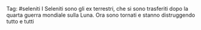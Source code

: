 Tag: #seleniti 
I Seleniti sono gli ex terrestri, che si sono trasferiti dopo la quarta guerra mondiale sulla Luna. Ora sono tornati e stanno distruggendo tutto e tutti